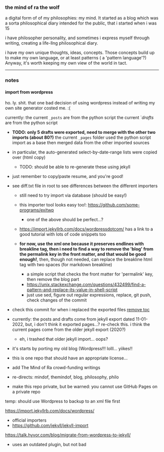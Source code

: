 ### the mind of ra the wolf
a digital form of of my philosophies: my mind. It started as a blog which was a sorta philosophical diary intended for the public, that i started when i was 15

i have philosopher personality, and sometimes i express myself through writing, creating a life-llng philosophical diary.

i have my own unique thoughts, ideas, concepts. Those concepts build up to make my own language, or at least patterns ( a 'pattern language'?) Anyway, it's worth keeping my own view of the world in tact.
- - -

### notes

#### import from wordpress
ho. ly. shit. that one bad decision of using wordpress instead of writing my own site generator costed me. :(

currently:
the current `_posts` are from the python script
the current `_drafts_ are from the python script
  - **TODO: only 5 drafts were exported, need to merge with the other two imports (about 80?)**
the current `_pages` folder used the python script import as a base then merged data from the other imported sources
  - in particular, the auto-generated select-by-date-range lists were copied over (html copy)
    - TODO: should be able to re-generate these using jekyll
  - just remember to copy/paste resume, and you're good!


- see diff.txt file in root to see differences between the different importers
  - still need to try import via database (should be easy!)
  - this importer tool looks easy too!: https://github.com/some-programs/exitwp
    - one of the above should be perfect...?
  - https://import.jekyllrb.com/docs/wordpressdotcom/ has a link to a good tutorial with lots of code snippets too

  - **for now, use the xml one because it preserves endlines with breakline tag, then i need to find a way to remove the 'blog' from the permalink key in the front matter, and that would be good enough!**, then, though not needed, can replace the breakline html tag with two spaces (for markdown breakline)
    - a simple script that checks the front matter for 'permalink' key, then remove the blog part
    - https://unix.stackexchange.com/questions/432499/find-a-pattern-and-replace-its-value-in-shell-script
    - just use sed, figure out regular expressions, replace, git push, check changes of the commit
- check this commit for when i replaced the exported files [remove toc](https://github.com/rahil627/mind-of-rathewolf/commit/dd4f9e13cba174a94e385ee18b71bb5bb83cf886)
- currently: the posts and drafts come from jekyll export dated 11-01-2022, but, i don't think it exported pages...? re-check this. i think the current pages come from the older jekyll export (2020?)
  - eh, i trashed that older jekyll import... oops?
- it's starts by porting my old blog (Wordpress!!! lolll... yiikes!!




- this is one repo that should have an appropriate license...
- add The Mind of Ra crowd-funding writings
- re-directs: mindof, themindof, blog, philosophy, philo
- make this repo private, but be warned: you cannot use GitHub Pages on a private repo

temp:
should use Wordpress to backup to an xml file first

https://import.jekyllrb.com/docs/wordpress/
  - official importers
  - https://github.com/jekyll/jekyll-import

https://talk.hyvor.com/blog/migrate-from-wordpress-to-jekyll/
  - uses an outdated plugin, but not bad
